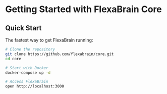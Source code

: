 # Getting Started with FlexaBrain Core

## Quick Start

The fastest way to get FlexaBrain running:

```bash
# Clone the repository
git clone https://github.com/flexabrain/core.git
cd core

# Start with Docker
docker-compose up -d

# Access FlexaBrain
open http://localhost:3000